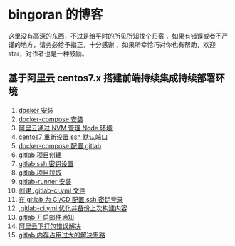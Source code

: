 # bingoran 的博客
这里没有高深的东西，不过是给平时的所见所知找个归宿；
如果有错误或者不严谨的地方，请务必给予指正，十分感谢；
如果所幸恰巧对你也有帮助，欢迎star，对作者也是一种鼓励。

## 基于阿里云 centos7.x 搭建前端持续集成持续部署环境
1. [docker 安装](https://github.com/bingoran/Blog/issues/1)
2. [docker-compose 安装](https://github.com/bingoran/Blog/issues/2)
3. [阿里云通过 NVM 管理 Node 环境](https://github.com/bingoran/Blog/issues/3)
4. [centos7 重新设置 ssh 默认端口](https://github.com/bingoran/Blog/issues/4)
5. [docker-compose 配置 gitlab](https://github.com/bingoran/Blog/issues/5)
6. [gitlab 项目创建](https://github.com/bingoran/Blog/issues/6)
7. [gitlab ssh 密钥设置](https://github.com/bingoran/Blog/issues/7)
8. [gitlab 项目拉取](https://github.com/bingoran/Blog/issues/8)
9. [gitlab-runner 安装](https://github.com/bingoran/Blog/issues/9)
10. [创建 .gitlab-ci.yml 文件](https://github.com/bingoran/Blog/issues/10)
11. [在 gitlab 为 CI/CD 配置 ssh 密钥登录](https://github.com/bingoran/Blog/issues/11)
12. [.gitlab-ci.yml 优化并备份上次构建内容](https://github.com/bingoran/Blog/issues/12)
13. [gitlab 开启邮件通知](https://github.com/bingoran/Blog/issues/13)
14. [阿里云下打包错误解决](https://github.com/bingoran/Blog/issues/14)
15. [gitlab 内存占用过大的解决思路](https://github.com/bingoran/Blog/issues/15)

